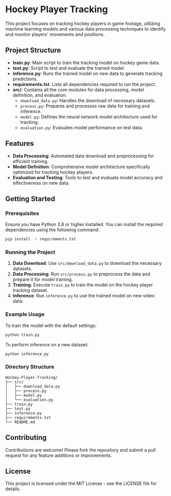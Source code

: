 
# Hockey Player Tracking

This project focuses on tracking hockey players in game footage, utilizing machine learning models and various data processing techniques to identify and monitor players' movements and positions.

## Project Structure

- **train.py**: Main script to train the tracking model on hockey game data.
- **test.py**: Script to test and evaluate the trained model.
- **inference.py**: Runs the trained model on new data to generate tracking predictions.
- **requirements.txt**: Lists all dependencies required to run the project.
- **src/**: Contains all the core modules for data processing, model definition, and evaluation.
  - `download_data.py`: Handles the download of necessary datasets.
  - `process.py`: Prepares and processes raw data for training and inference.
  - `model.py`: Defines the neural network model architecture used for tracking.
  - `evaluation.py`: Evaluates model performance on test data.

## Features

- **Data Processing**: Automated data download and preprocessing for efficient training.
- **Model Definition**: Comprehensive model architecture specifically optimized for tracking hockey players.
- **Evaluation and Testing**: Tools to test and evaluate model accuracy and effectiveness on new data.

## Getting Started

### Prerequisites

Ensure you have Python 3.8 or higher installed. You can install the required dependencies using the following command:

```bash
pip install -r requirements.txt
```

### Running the Project

1. **Data Download**: Use `src/download_data.py` to download the necessary datasets.
2. **Data Processing**: Run `src/process.py` to preprocess the data and prepare it for model training.
3. **Training**: Execute `train.py` to train the model on the hockey player tracking dataset.
4. **Inference**: Run `inference.py` to use the trained model on new video data.

### Example Usage

To train the model with the default settings:

```bash
python train.py
```

To perform inference on a new dataset:

```bash
python inference.py
```

### Directory Structure

```
Hockey-Player-Tracking/
├── src/
│   ├── download_data.py
│   ├── process.py
│   ├── model.py
│   └── evaluation.py
├── train.py
├── test.py
├── inference.py
├── requirements.txt
└── README.md
```

## Contributing

Contributions are welcome! Please fork the repository and submit a pull request for any feature additions or improvements.

## License

This project is licensed under the MIT License - see the LICENSE file for details.
